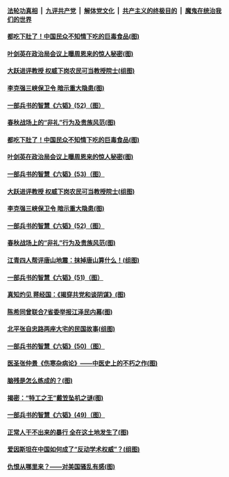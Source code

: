 

####  [法轮功真相](../../../../basic/blob/master/README.md?t=06160031) &nbsp;|&nbsp; [九评共产党](../../../../9ping.md/blob/master/README.md?t=06160031) &nbsp;|&nbsp; [解体党文化](../../../../jtdwh.md/blob/master/README.md?t=06160031)  &nbsp;|&nbsp; [共产主义的终极目的](../../../../gczydzjmd.md/blob/master/README.md?t=06160031) &nbsp;|&nbsp; [魔鬼在统治我们的世界](../../../../mgztzwmdsj.md/blob/master/README.md?t=06160031) 

#### [都吃下肚了！中国民众不知情下吃的巨毒食品(图)](../pages/p6/935554.md?t=06160031) 

#### [叶剑英在政治局会议上曝周恩来的惊人秘密(图)](../pages/p6/934254.md?t=06160031) 

#### [大跃进评教授 权威下岗农民可当教授院士(组图)](../pages/p6/936114.md?t=06160031) 

#### [李克强三峡保卫令 暗示重大隐患(图)](../pages/p6/936488.md?t=06160031) 

#### [一部兵书的智慧《六韬》(52)（图）](../pages/p6/931144.md?t=06160031) 

#### [春秋战场上的“非礼”行为及贵族风范(图)](../pages/p6/934478.md?t=06160031) 

#### [都吃下肚了！中国民众不知情下吃的巨毒食品(图)](../pages/p6/935554.md?t=06160031) 

#### [叶剑英在政治局会议上曝周恩来的惊人秘密(图)](../pages/p6/934254.md?t=06160031) 

#### [一部兵书的智慧《六韬》(53)（图）](../pages/p6/931146.md?t=06160031) 

#### [大跃进评教授 权威下岗农民可当教授院士(组图)](../pages/p6/936114.md?t=06160031) 

#### [李克强三峡保卫令 暗示重大隐患(图)](../pages/p6/936488.md?t=06160031) 

#### [一部兵书的智慧《六韬》(52)（图）](../pages/p6/931144.md?t=06160031) 

#### [春秋战场上的“非礼”行为及贵族风范(图)](../pages/p6/934478.md?t=06160031) 

#### [江青四人帮评唐山地震：抹掉唐山算什么！(组图)](../pages/p6/935987.md?t=06160031) 

#### [一部兵书的智慧《六韬》(51)（图）](../pages/p6/931142.md?t=06160031) 

#### [真知灼见 蒋经国：《揭穿共党和谈阴谋》(图)](../pages/p6/934950.md?t=06160031) 

#### [陈希同曾联合7省委举报江泽民内幕(图)](../pages/p6/934251.md?t=06160031) 

#### [北平张自忠路两座大宅的民国故事(组图)](../pages/p6/935701.md?t=06160031) 

#### [一部兵书的智慧《六韬》(50)（图）](../pages/p6/931141.md?t=06160031) 

#### [医圣张仲景《伤寒杂病论》——中医史上的不朽之作(图)](../pages/p6/935700.md?t=06160031) 

#### [脑残是怎么练成的？(图)](../pages/p6/935825.md?t=06160031) 

#### [揭密：“特工之王”戴笠坠机之谜(图)](../pages/p6/934061.md?t=06160031) 

#### [一部兵书的智慧《六韬》(49)（图）](../pages/p6/931137.md?t=06160031) 

#### [正常人干不出来的暴行 全在这土地发生了(图)](../pages/p6/935545.md?t=06160031) 

#### [爱因斯坦在中国如何成了“反动学术权威”？(组图)](../pages/p6/935484.md?t=06160031) 

#### [仇恨从哪里来？——对美国骚乱有感(图)](../pages/p6/936052.md?t=06160031) 

